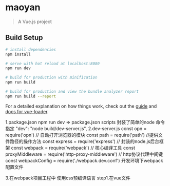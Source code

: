 # maoyan

> A Vue.js project

## Build Setup

``` bash
# install dependencies
npm install

# serve with hot reload at localhost:8080
npm run dev

# build for production with minification
npm run build

# build for production and view the bundle analyzer report
npm run build --report
```

For a detailed explanation on how things work, check out the [guide](http://vuejs-templates.github.io/webpack/) and [docs for vue-loader](http://vuejs.github.io/vue-loader).


1.package.json
npm run dev  => package.json scripts 封装了简单的node 命令
指定 "dev": "node build/dev-server.js",
2.dev-server.js
const opn = require('opn')    // 自动打开浏览器的模块
const path = require('path')  //提供文件路径的操作方法
const express = require('express') // 封装的node.js后台框架
const webpack = require('webpack') // 核心编译工具
const proxyMiddleware = require('http-proxy-middleware') // http协议代理中间键
const webpackConfig = require('./webpack.dev.conf')  开发环境下webpack配置文件

3.在webpack项目工程中 使用css预编译语言
step1.在vue文件<style lang='less/scss/stylus'>
这时cmd编译报错提示我们当前项目工程没有该预编译语言的loader
step2.cmd在当前工程目录下 输入 $ npm install --save-dev stylus-loader   (sass-loader|less-loader)
以stylus-loader为例 这时编译器仍然报错cannot find module 'stylus'
step3.cmd继续在当前目录下 输入 $ npm install --save-dev stylus
这样我们 工程项目就可使用预编译语言了